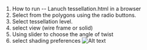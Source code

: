 1. How to run -- Lanuch tessellation.html in a browser
2. Select from the polygons using the radio buttons.
3. Select tessellation level.
4. select view (wire frame or  solid)
5. Using slider to choose the angle of twist
6. select shading preferences 
![Alt text](https://github.com/DayoAsaolu/Tessellation-and-Twist-in-WebGL/blob/master/tess.png?raw=true "Title")
